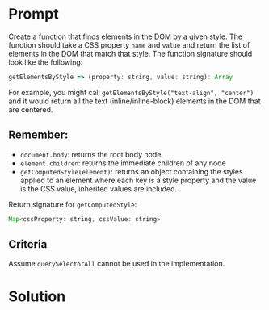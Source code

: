 # Prompt

Create a function that finds elements in the DOM by a given style. The function should take a CSS property `name` and `value` and return the list of elements in the DOM that match that style. The function signature should look like the following:

```javascript
getElementsByStyle => (property: string, value: string): Array
```

For example, you might call `getElementsByStyle("text-align", "center")` and it would return all the text (inline/inline-block) elements in the DOM that are centered.

## Remember:

- `document.body`: returns the root body node
- `element.children`: returns the immediate children of any node
- `getComputedStyle(element)`: returns an object containing the styles applied to an element where each key is a style property and the value is the CSS value, inherited values are included.

Return signature for `getComputedStyle`:

```javascript
Map<cssProperty: string, cssValue: string>
```

## Criteria

Assume `querySelectorAll` cannot be used in the implementation.

# Solution
